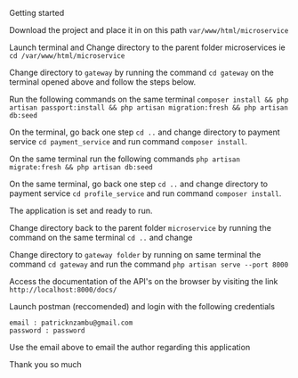 Getting started

Download the project and place it in on this path `var/www/html/microservice`

Launch terminal and Change directory to the parent folder microservices ie `cd /var/www/html/microservice`

Change directory to `gateway` by running the command `cd gateway` on the terminal opened above and follow the steps below.

Run the following commands on the same terminal `composer install && php artisan passport:install && php artisan migration:fresh && php artisan db:seed`

On the terminal, go back one step `cd ..` and change directory to payment service `cd payment_service` and run command `composer install`.

On the same terminal run the following commands `php artisan migrate:fresh && php artisan db:seed`

On the same terminal, go back one step `cd ..` and change directory to payment service `cd profile_service` and run command `composer install`.

The application is set and ready to run. 

Change directory back to the parent folder `microservice` by running the command on the same terminal `cd ..` and change

Change directory to `gateway folder` by running on same terminal the command `cd gateway` and run the command 
`php artisan serve --port 8000`

Access the documentation of the API's on the browser by visiting the link `http://localhost:8000/docs/`

Launch postman (reccomended) and login with the following credentials

    email : patricknzambu@gmail.com
    password : password

Use the email above to email the author regarding this application

Thank you so much